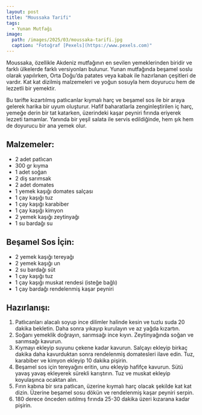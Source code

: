 ```yaml
---
layout: post
title: "Moussaka Tarifi"
tags:
  - Yunan Mutfağı
image: 
  path: /images/2025/03/moussaka-tarifi.jpg
  caption: "Fotoğraf [Pexels](https://www.pexels.com)"
---
```


Moussaka, özellikle Akdeniz mutfağının en sevilen yemeklerinden biridir ve farklı ülkelerde farklı versiyonları bulunur. Yunan mutfağında beşamel soslu olarak yapılırken, Orta Doğu’da patates veya kabak ile hazırlanan çeşitleri de vardır. Kat kat dizilmiş malzemeleri ve yoğun sosuyla hem doyurucu hem de lezzetli bir yemektir.

Bu tarifte kızartılmış patlıcanlar kıymalı harç ve beşamel sos ile bir araya gelerek harika bir uyum oluşturur. Hafif baharatlarla zenginleştirilen iç harç, yemeğe derin bir tat katarken, üzerindeki kaşar peyniri fırında eriyerek lezzeti tamamlar. Yanında bir yeşil salata ile servis edildiğinde, hem şık hem de doyurucu bir ana yemek olur.

## Malzemeler:

- 2 adet patlıcan
- 300 gr kıyma
- 1 adet soğan
- 2 diş sarımsak
- 2 adet domates
- 1 yemek kaşığı domates salçası
- 1 çay kaşığı tuz
- 1 çay kaşığı karabiber
- 1 çay kaşığı kimyon
- 2 yemek kaşığı zeytinyağı
- 1 su bardağı su

## Beşamel Sos İçin:

- 2 yemek kaşığı tereyağı
- 2 yemek kaşığı un
- 2 su bardağı süt
- 1 çay kaşığı tuz
- 1 çay kaşığı muskat rendesi (isteğe bağlı)
- 1 çay bardağı rendelenmiş kaşar peyniri

## Hazırlanışı:

1. Patlıcanları alacalı soyup ince dilimler halinde kesin ve tuzlu suda 20 dakika bekletin. Daha sonra yıkayıp kurulayın ve az yağda kızartın.
2. Soğanı yemeklik doğrayın, sarımsağı ince kıyın. Zeytinyağında soğan ve sarımsağı kavurun.
3. Kıymayı ekleyip suyunu çekene kadar kavurun. Salçayı ekleyip birkaç dakika daha kavurduktan sonra rendelenmiş domatesleri ilave edin. Tuz, karabiber ve kimyon ekleyip 10 dakika pişirin.
4. Beşamel sos için tereyağını eritin, unu ekleyip hafifçe kavurun. Sütü yavaş yavaş ekleyerek sürekli karıştırın. Tuz ve muskat ekleyip koyulaşınca ocaktan alın.
5. Fırın kabına bir sıra patlıcan, üzerine kıymalı harç olacak şekilde kat kat dizin. Üzerine beşamel sosu dökün ve rendelenmiş kaşar peyniri serpin.
6. 180 derece önceden ısıtılmış fırında 25-30 dakika üzeri kızarana kadar pişirin.